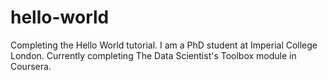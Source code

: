 # hello-world
Completing the Hello World tutorial.
I am a PhD student at Imperial College London. Currently completing The Data Scientist's Toolbox module in Coursera. 
